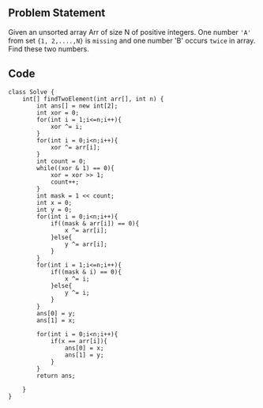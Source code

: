 ## Problem Statement
Given an unsorted array Arr of size N of positive integers. One number `'A'` from set `{1, 2,....,N}` is `missing` and one number 'B' occurs `twice` in array. Find these two numbers.

## Code
```
class Solve {
    int[] findTwoElement(int arr[], int n) {
        int ans[] = new int[2];
        int xor = 0;
        for(int i = 1;i<=n;i++){
            xor ^= i;
        }
        for(int i = 0;i<n;i++){
            xor ^= arr[i];
        }
        int count = 0;
        while((xor & 1) == 0){
            xor = xor >> 1;
            count++;
        }
        int mask = 1 << count;
        int x = 0;
        int y = 0;
        for(int i = 0;i<n;i++){
            if((mask & arr[i]) == 0){
                x ^= arr[i];
            }else{
                y ^= arr[i];
            }
        }
        for(int i = 1;i<=n;i++){
            if((mask & i) == 0){
                x ^= i;
            }else{
                y ^= i;
            }
        }
        ans[0] = y;
        ans[1] = x;
        
        for(int i = 0;i<n;i++){
            if(x == arr[i]){
                ans[0] = x;
                ans[1] = y;
            }
        }
        return ans;
        
    }
}
```